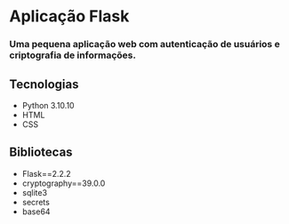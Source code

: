 # Aplicação Flask
### Uma pequena aplicação web com autenticação de usuários e criptografia de informações.

## Tecnologias
- Python 3.10.10
- HTML
- CSS

## Bibliotecas
- Flask==2.2.2
- cryptography==39.0.0
- sqlite3
- secrets
- base64